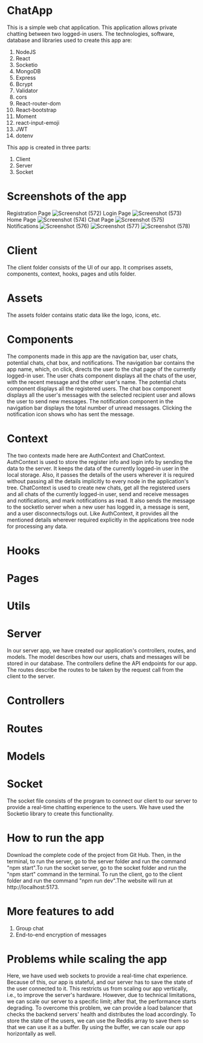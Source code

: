 # ChatApp
 This is a simple web chat application. This application allows private chatting between two logged-in users.
 The technologies, software, database and libraries used to create this app are:
  1. NodeJS
  2. React
  3. Socketio
  4. MongoDB
  5. Express
  6. Bcrypt
  7. Validator
  8. cors
  9. React-router-dom
  10. React-bootstrap
  11. Moment
  12. react-input-emoji
  13. JWT
  14. dotenv

This app is created in three parts:
 1. Client
 2. Server
 3. Socket

# Screenshots of the app
Registration Page
![Screenshot (572)](https://github.com/Pranav2092/ChatApp/assets/130064033/fc6b894a-ccc0-4979-9093-1f22fad489c8)
Login Page
![Screenshot (573)](https://github.com/Pranav2092/ChatApp/assets/130064033/a01d066b-3e4e-4434-8f18-489e83bd813f)
Home Page
![Screenshot (574)](https://github.com/Pranav2092/ChatApp/assets/130064033/e5947496-65aa-4b82-a13f-6d3df357c9a9)
Chat Page
![Screenshot (575)](https://github.com/Pranav2092/ChatApp/assets/130064033/0841fdd5-4b66-468e-b699-d3c665effb1c)
Notifications
![Screenshot (576)](https://github.com/Pranav2092/ChatApp/assets/130064033/0effe1a0-1e7c-4ae8-9476-7387b1ada1a2)
![Screenshot (577)](https://github.com/Pranav2092/ChatApp/assets/130064033/a6333e8e-da9a-4f67-8235-9a3bb7bd3d35)
![Screenshot (578)](https://github.com/Pranav2092/ChatApp/assets/130064033/be8592da-faa5-4a74-8cc7-f39d4148cc33)

# Client

The client folder consists of the UI of our app. It comprises assets, components, context, hooks, pages and utils folder. 

 # Assets

 The assets folder contains static data like the logo, icons, etc.

 # Components
 The components made in this app are the navigation bar, user chats, potential chats, chat box, and notifications.
 The navigation bar contains the app name, which, on click, directs the user to the chat page of the currently logged-in user. The user chats component displays all the chats of the user, with the recent message and the other user's name. The potential chats component displays all the registered users. The chat box component displays all the user's messages with the selected recipient user and allows the user to send new messages. The notification component in the navigation bar displays the total number of unread messages. Clicking the notification icon shows who has sent the message.
 # Context
 The two contexts made here are AuthContext and ChatContext.
 AuthContext is used to store the register info and login info by sending the data to the server. It keeps the data of the currently logged-in user in the local storage. Also, it passes the details of the users wherever it is required without passing all the details implicitly to every node in the application's tree. 
 ChatContext is used to create new chats, get all the registered users and all chats of the currently logged-in user, send and receive messages and notifications, and mark notifications as read. It also sends the message to the socketIo server when a new user has logged in, a message is sent, and a user disconnects/logs out. Like AuthContext, it provides all the mentioned details wherever required  explicitly in the applications tree node for processing any data.
 
 # Hooks
 
 # Pages
 
 # Utils

# Server

In our server app, we have created our application's controllers, routes, and models. The model describes how our users, chats and messages will be stored in our database. The controllers define the API endpoints for our app. The routes describe the routes to be taken by the request call from the client to the server.

 # Controllers
 
 # Routes
 
 # Models

# Socket

The socket file consists of the program to connect our client to our server to provide a real-time chatting experience to the users. We have used the Socketio library to create this functionality.

# How to run the app
Download the complete code of the project from Git Hub. Then, in the terminal, to run the server, go to the server folder and run the command "npm start".To run the socket server, go to the socket folder and run the "npm start" command in the terminal. To run the client, go to the client folder and run the command "npm run dev".The website will run at http://localhost:5173.
# More features to add
1. Group chat
2. End-to-end encryption of messages
# Problems while scaling the app
Here, we have used web sockets to provide a real-time chat experience. Because of this, our app is stateful, and our server has to save the state of the user connected to it. This restricts us from scaling our app vertically, i.e., to improve the server's hardware. However, due to technical limitations, we can scale our server to a specific limit; after that, the performance starts degrading. To overcome this problem, we can provide a load balancer that checks the backend servers' health and distributes the load accordingly. To store the state of the users, we can use the Reddis array to save them so that we can use it as a buffer. By using the buffer, we can scale our app horizontally as well.
